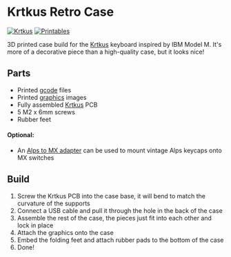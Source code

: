 # Krtkus Retro Case

[![Krtkus](https://img.shields.io/badge/GitHub-Krtkus-blue?logo=github)](https://github.com/swift502/Krtkus)
[![Printables](https://img.shields.io/badge/Printables-Krtkus%20Retro%20Case-orange?logo=printables)](https://www.printables.com/model)

3D printed case build for the [Krtkus](https://github.com/swift502/Krtkus) keyboard inspired by IBM Model M. It's more of a decorative piece than a high-quality case, but it looks nice!

## Parts

- Printed [gcode](gcode/) files
- Printed [graphics](graphics/) images
- Fully assembled [Krtkus](https://github.com/swift502/Krtkus) PCB
- 5 M2 x 6mm screws
- Rubber feet

#### Optional:

- An [Alps to MX adapter](https://www.printables.com/model/1424039) can be used to mount vintage Alps keycaps onto MX switches

## Build

1. Screw the Krtkus PCB into the case base, it will bend to match the curvature of the supports
2. Connect a USB cable and pull it through the hole in the back of the case
3. Assemble the rest of the case, the pieces just fit into each other and lock in place
4. Attach the graphics onto the case
5. Embed the folding feet and attach rubber pads to the bottom of the case
6. Done!